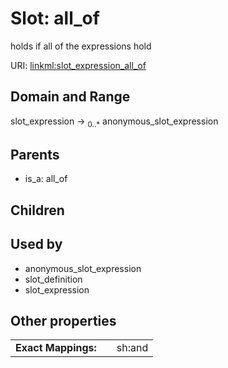 
# Slot: all_of


holds if all of the expressions hold

URI: [linkml:slot_expression_all_of](https://w3id.org/linkml/slot_expression_all_of)


## Domain and Range

slot_expression &#8594;  <sub>0..\*</sub> anonymous_slot_expression

## Parents

 *  is_a: all_of

## Children


## Used by

 * anonymous_slot_expression
 * slot_definition
 * slot_expression

## Other properties

|  |  |  |
| --- | --- | --- |
| **Exact Mappings:** | | sh:and |

